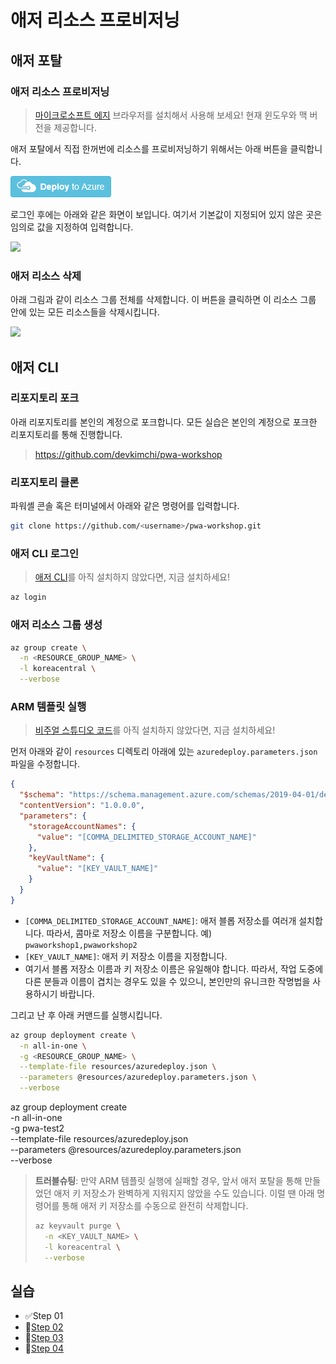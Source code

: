 # 애저 리소스 프로비저닝 #

## 애저 포탈 ##

### 애저 리소스 프로비저닝 ###

> [마이크로소프트 에지](https://www.microsoftedgeinsider.com/ko-kr/download/?WT.mc_id=pwaazureworkshop-event-juyoo) 브라우저를 설치해서 사용해 보세요! 현재 윈도우와 맥 버전을 제공합니다.

애저 포탈에서 직접 한꺼번에 리소스를 프로비저닝하기 위해서는 아래 버튼을 클릭합니다.

<a href="https://portal.azure.com/#create/Microsoft.Template/uri/https%3A%2F%2Fraw.githubusercontent.com%2Fdevkimchi%2Fpwa-workshop%2Fmaster%2Fresources%2Fazuredeploy.json" target="_blank"><img src="https://raw.githubusercontent.com/Azure/azure-quickstart-templates/master/1-CONTRIBUTION-GUIDE/images/deploytoazure.png" /></a>

로그인 후에는 아래와 같은 화면이 보입니다. 여기서 기본값이 지정되어 있지 않은 곳은 임의로 값을 지정하여 입력합니다.

![](../images/step-01-01.png)


### 애저 리소스 삭제 ###

아래 그림과 같이 리소스 그룹 전체를 삭제합니다. 이 버튼을 클릭하면 이 리소스 그룹 안에 있는 모든 리소스들을 삭제시킵니다.

![](../images/step-01-02.png)


## 애저 CLI ##

### 리포지토리 포크 ###

아래 리포지토리를 본인의 계정으로 포크합니다. 모든 실습은 본인의 계정으로 포크한 리포지토리를 통해 진행합니다.

> https://github.com/devkimchi/pwa-workshop


### 리포지토리 클론 ###

파워셸 콘솔 혹은 터미널에서 아래와 같은 명령어를 입력합니다.

```bash
git clone https://github.com/<username>/pwa-workshop.git
```


### 애저 CLI 로그인 ###

> [애저 CLI](https://docs.microsoft.com/ko-kr/cli/azure/install-azure-cli?view=azure-cli-latest&WT.mc_id=pwaazureworkshop-event-juyoo)를 아직 설치하지 않았다면, 지금 설치하세요!

```bash
az login
```


### 애저 리소스 그룹 생성 ###

```bash
az group create \
  -n <RESOURCE_GROUP_NAME> \
  -l koreacentral \
  --verbose
```


### ARM 템플릿 실행 ###

> [비주얼 스튜디오 코드](https://code.visualstudio.com/docs/setup/setup-overview?WT.mc_id=pwaazureworkshop-event-juyoo)를 아직 설치하지 않았다면, 지금 설치하세요!

먼저 아래와 같이 `resources` 디렉토리 아래에 있는 `azuredeploy.parameters.json` 파일을 수정합니다.

```json
{
  "$schema": "https://schema.management.azure.com/schemas/2019-04-01/deploymentParameters.json#",
  "contentVersion": "1.0.0.0",
  "parameters": {
    "storageAccountNames": {
      "value": "[COMMA_DELIMITED_STORAGE_ACCOUNT_NAME]"
    },
    "keyVaultName": {
      "value": "[KEY_VAULT_NAME]"
    }
  }
}
```

* `[COMMA_DELIMITED_STORAGE_ACCOUNT_NAME]`: 애저 블롭 저장소를 여러개 설치합니다. 따라서, 콤마로 저장소 이름을 구분합니다. 예) `pwaworkshop1,pwaworkshop2`
* `[KEY_VAULT_NAME]`: 애저 키 저장소 이름을 지정합니다.
* 여기서 블롭 저장소 이름과 키 저장소 이름은 유일해야 합니다. 따라서, 작업 도중에 다른 분들과 이름이 겹치는 경우도 있을 수 있으니, 본인만의 유니크한 작명법을 사용하시기 바랍니다.

그리고 난 후 아래 커맨드를 실행시킵니다.

```bash
az group deployment create \
  -n all-in-one \
  -g <RESOURCE_GROUP_NAME> \
  --template-file resources/azuredeploy.json \
  --parameters @resources/azuredeploy.parameters.json \
  --verbose
```

az group deployment create \
  -n all-in-one \
  -g pwa-test2 \
  --template-file resources/azuredeploy.json \
  --parameters @resources/azuredeploy.parameters.json \
  --verbose

> **트러블슈팅**: 만약 ARM 템플릿 실행에 실패할 경우, 앞서 애저 포탈을 통해 만들었던 애저 키 저장소가 완벽하게 지워지지 않았을 수도 있습니다. 이럴 땐 아래 명령어를 통해 애저 키 저장소를 수동으로 완전히 삭제합니다.
> ```bash
> az keyvault purge \
>   -n <KEY_VAULT_NAME> \
>   -l koreacentral \
>   --verbose
> ```


## 실습 ##

* ✅Step 01
* 🔲[Step 02](step-02.md)
* 🔲[Step 03](step-03.md)
* 🔲[Step 04](step-04.md)
